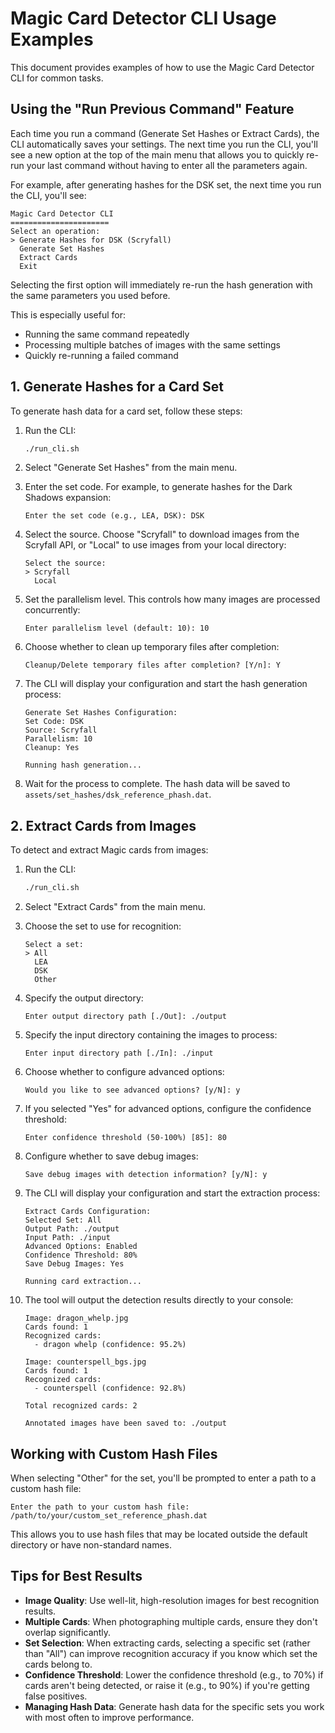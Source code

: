 # Magic Card Detector CLI Usage Examples

This document provides examples of how to use the Magic Card Detector CLI for common tasks.

## Using the "Run Previous Command" Feature

Each time you run a command (Generate Set Hashes or Extract Cards), the CLI automatically saves your settings. The next time you run the CLI, you'll see a new option at the top of the main menu that allows you to quickly re-run your last command without having to enter all the parameters again.

For example, after generating hashes for the DSK set, the next time you run the CLI, you'll see:

```
Magic Card Detector CLI
======================
Select an operation:
> Generate Hashes for DSK (Scryfall)
  Generate Set Hashes
  Extract Cards
  Exit
```

Selecting the first option will immediately re-run the hash generation with the same parameters you used before.

This is especially useful for:
- Running the same command repeatedly
- Processing multiple batches of images with the same settings
- Quickly re-running a failed command

## 1. Generate Hashes for a Card Set

To generate hash data for a card set, follow these steps:

1. Run the CLI:
   ```bash
   ./run_cli.sh
   ```

2. Select "Generate Set Hashes" from the main menu.

3. Enter the set code. For example, to generate hashes for the Dark Shadows expansion:
   ```
   Enter the set code (e.g., LEA, DSK): DSK
   ```

4. Select the source. Choose "Scryfall" to download images from the Scryfall API, or "Local" to use images from your local directory:
   ```
   Select the source:
   > Scryfall
     Local
   ```

5. Set the parallelism level. This controls how many images are processed concurrently:
   ```
   Enter parallelism level (default: 10): 10
   ```

6. Choose whether to clean up temporary files after completion:
   ```
   Cleanup/Delete temporary files after completion? [Y/n]: Y
   ```

7. The CLI will display your configuration and start the hash generation process:
   ```
   Generate Set Hashes Configuration:
   Set Code: DSK
   Source: Scryfall
   Parallelism: 10
   Cleanup: Yes

   Running hash generation...
   ```

8. Wait for the process to complete. The hash data will be saved to `assets/set_hashes/dsk_reference_phash.dat`.

## 2. Extract Cards from Images

To detect and extract Magic cards from images:

1. Run the CLI:
   ```bash
   ./run_cli.sh
   ```

2. Select "Extract Cards" from the main menu.

3. Choose the set to use for recognition:
   ```
   Select a set:
   > All
     LEA
     DSK
     Other
   ```

4. Specify the output directory:
   ```
   Enter output directory path [./Out]: ./output
   ```

5. Specify the input directory containing the images to process:
   ```
   Enter input directory path [./In]: ./input
   ```

6. Choose whether to configure advanced options:
   ```
   Would you like to see advanced options? [y/N]: y
   ```

7. If you selected "Yes" for advanced options, configure the confidence threshold:
   ```
   Enter confidence threshold (50-100%) [85]: 80
   ```

8. Configure whether to save debug images:
   ```
   Save debug images with detection information? [y/N]: y
   ```

9. The CLI will display your configuration and start the extraction process:
   ```
   Extract Cards Configuration:
   Selected Set: All
   Output Path: ./output
   Input Path: ./input
   Advanced Options: Enabled
   Confidence Threshold: 80%
   Save Debug Images: Yes

   Running card extraction...
   ```

10. The tool will output the detection results directly to your console:
    ```
    Image: dragon_whelp.jpg
    Cards found: 1
    Recognized cards:
      - dragon whelp (confidence: 95.2%)
    
    Image: counterspell_bgs.jpg
    Cards found: 1
    Recognized cards:
      - counterspell (confidence: 92.8%)
    
    Total recognized cards: 2
    
    Annotated images have been saved to: ./output
    ```

## Working with Custom Hash Files

When selecting "Other" for the set, you'll be prompted to enter a path to a custom hash file:

```
Enter the path to your custom hash file:
/path/to/your/custom_set_reference_phash.dat
```

This allows you to use hash files that may be located outside the default directory or have non-standard names.

## Tips for Best Results

- **Image Quality**: Use well-lit, high-resolution images for best recognition results.
- **Multiple Cards**: When photographing multiple cards, ensure they don't overlap significantly.
- **Set Selection**: When extracting cards, selecting a specific set (rather than "All") can improve recognition accuracy if you know which set the cards belong to.
- **Confidence Threshold**: Lower the confidence threshold (e.g., to 70%) if cards aren't being detected, or raise it (e.g., to 90%) if you're getting false positives.
- **Managing Hash Data**: Generate hash data for the specific sets you work with most often to improve performance.